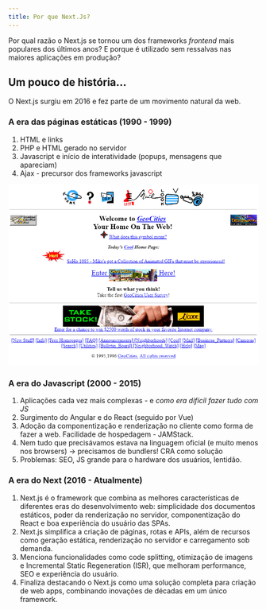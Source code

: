 ```yaml
---
title: Por que Next.Js?
---
```


Por qual razão o Next.js se tornou um dos frameworks *frontend* mais populares dos últimos anos? E porque é utilizado sem ressalvas nas maiores aplicações em produção?

## Um pouco de história...

O Next.js surgiu em 2016 e fez parte de um movimento natural da web. 

### A era das páginas estáticas (1990 - 1999)

1. HTML e links
2. PHP e HTML gerado no servidor
3. Javascript e início de interatividade (popups, mensagens que apareciam)
4. Ajax - precursor dos frameworks javascript

![Geocities](./geocities.png)

### A era do Javascript (2000 - 2015)

1. Aplicações cada vez mais complexas - e *como era difícil fazer tudo com JS*
2. Surgimento do Angular e do React (seguido por Vue)
3. Adoção da componentização e renderização no cliente como forma de fazer a web. Facilidade de hospedagem - JAMStack.
4. Nem tudo que precisávamos estava na linguagem oficial (e muito menos nos browsers) -> precisamos de bundlers! CRA como solução
5. Problemas: SEO, JS grande para o hardware dos usuários, lentidão.

### A era do Next (2016 - Atualmente)

1. Next.js é o framework que combina as melhores características de diferentes eras do desenvolvimento web: simplicidade dos documentos estáticos, poder da renderização no servidor, componentização do React e boa experiência do usuário das SPAs.
2. Next.js simplifica a criação de páginas, rotas e APIs, além de recursos como geração estática, renderização no servidor e carregamento sob demanda.
3. Menciona funcionalidades como code splitting, otimização de imagens e Incremental Static Regeneration (ISR), que melhoram performance, SEO e experiência do usuário.
4. Finaliza destacando o Next.js como uma solução completa para criação de web apps, combinando inovações de décadas em um único framework. 
